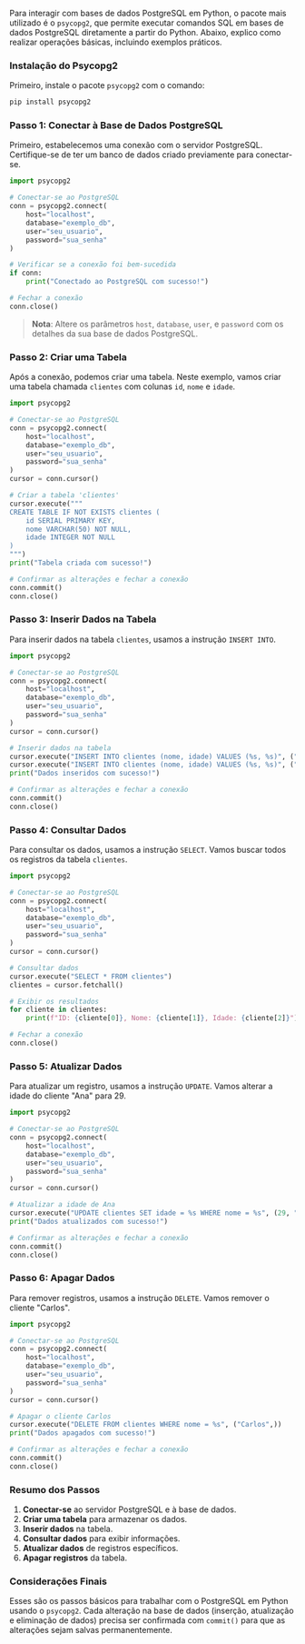 Para interagir com bases de dados PostgreSQL em Python, o pacote mais utilizado é o `psycopg2`, que permite executar comandos SQL em bases de dados PostgreSQL diretamente a partir do Python. Abaixo, explico como realizar operações básicas, incluindo exemplos práticos.

### Instalação do Psycopg2

Primeiro, instale o pacote `psycopg2` com o comando:

```bash
pip install psycopg2
```

### Passo 1: Conectar à Base de Dados PostgreSQL

Primeiro, estabelecemos uma conexão com o servidor PostgreSQL. Certifique-se de ter um banco de dados criado previamente para conectar-se.

```python
import psycopg2

# Conectar-se ao PostgreSQL
conn = psycopg2.connect(
    host="localhost",
    database="exemplo_db",
    user="seu_usuario",
    password="sua_senha"
)

# Verificar se a conexão foi bem-sucedida
if conn:
    print("Conectado ao PostgreSQL com sucesso!")

# Fechar a conexão
conn.close()
```

> **Nota**: Altere os parâmetros `host`, `database`, `user`, e `password` com os detalhes da sua base de dados PostgreSQL.

### Passo 2: Criar uma Tabela

Após a conexão, podemos criar uma tabela. Neste exemplo, vamos criar uma tabela chamada `clientes` com colunas `id`, `nome` e `idade`.

```python
import psycopg2

# Conectar-se ao PostgreSQL
conn = psycopg2.connect(
    host="localhost",
    database="exemplo_db",
    user="seu_usuario",
    password="sua_senha"
)
cursor = conn.cursor()

# Criar a tabela 'clientes'
cursor.execute("""
CREATE TABLE IF NOT EXISTS clientes (
    id SERIAL PRIMARY KEY,
    nome VARCHAR(50) NOT NULL,
    idade INTEGER NOT NULL
)
""")
print("Tabela criada com sucesso!")

# Confirmar as alterações e fechar a conexão
conn.commit()
conn.close()
```

### Passo 3: Inserir Dados na Tabela

Para inserir dados na tabela `clientes`, usamos a instrução `INSERT INTO`.

```python
import psycopg2

# Conectar-se ao PostgreSQL
conn = psycopg2.connect(
    host="localhost",
    database="exemplo_db",
    user="seu_usuario",
    password="sua_senha"
)
cursor = conn.cursor()

# Inserir dados na tabela
cursor.execute("INSERT INTO clientes (nome, idade) VALUES (%s, %s)", ("Ana", 28))
cursor.execute("INSERT INTO clientes (nome, idade) VALUES (%s, %s)", ("Carlos", 35))
print("Dados inseridos com sucesso!")

# Confirmar as alterações e fechar a conexão
conn.commit()
conn.close()
```

### Passo 4: Consultar Dados

Para consultar os dados, usamos a instrução `SELECT`. Vamos buscar todos os registros da tabela `clientes`.

```python
import psycopg2

# Conectar-se ao PostgreSQL
conn = psycopg2.connect(
    host="localhost",
    database="exemplo_db",
    user="seu_usuario",
    password="sua_senha"
)
cursor = conn.cursor()

# Consultar dados
cursor.execute("SELECT * FROM clientes")
clientes = cursor.fetchall()

# Exibir os resultados
for cliente in clientes:
    print(f"ID: {cliente[0]}, Nome: {cliente[1]}, Idade: {cliente[2]}")

# Fechar a conexão
conn.close()
```

### Passo 5: Atualizar Dados

Para atualizar um registro, usamos a instrução `UPDATE`. Vamos alterar a idade do cliente "Ana" para 29.

```python
import psycopg2

# Conectar-se ao PostgreSQL
conn = psycopg2.connect(
    host="localhost",
    database="exemplo_db",
    user="seu_usuario",
    password="sua_senha"
)
cursor = conn.cursor()

# Atualizar a idade de Ana
cursor.execute("UPDATE clientes SET idade = %s WHERE nome = %s", (29, "Ana"))
print("Dados atualizados com sucesso!")

# Confirmar as alterações e fechar a conexão
conn.commit()
conn.close()
```

### Passo 6: Apagar Dados

Para remover registros, usamos a instrução `DELETE`. Vamos remover o cliente "Carlos".

```python
import psycopg2

# Conectar-se ao PostgreSQL
conn = psycopg2.connect(
    host="localhost",
    database="exemplo_db",
    user="seu_usuario",
    password="sua_senha"
)
cursor = conn.cursor()

# Apagar o cliente Carlos
cursor.execute("DELETE FROM clientes WHERE nome = %s", ("Carlos",))
print("Dados apagados com sucesso!")

# Confirmar as alterações e fechar a conexão
conn.commit()
conn.close()
```

### Resumo dos Passos

1. **Conectar-se** ao servidor PostgreSQL e à base de dados.
2. **Criar uma tabela** para armazenar os dados.
3. **Inserir dados** na tabela.
4. **Consultar dados** para exibir informações.
5. **Atualizar dados** de registros específicos.
6. **Apagar registros** da tabela.

### Considerações Finais

Esses são os passos básicos para trabalhar com o PostgreSQL em Python usando o `psycopg2`. Cada alteração na base de dados (inserção, atualização e eliminação de dados) precisa ser confirmada com `commit()` para que as alterações sejam salvas permanentemente.
